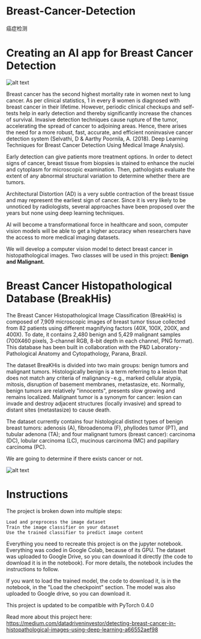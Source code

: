 # Breast-Cancer-Detection
癌症检测

# Creating an AI app for Breast Cancer Detection
![alt text](http://www.innovationandtech.ae/wp-content/uploads/2018/01/Cancer-Prognosis-Prediction-using-AI-810x324.jpg)

Breast cancer has the second highest mortality rate in women next to lung cancer. As per clinical statistics, 1 in every 8 women is diagnosed with breast cancer in their lifetime. However, periodic clinical checkups and self-tests help in early detection and thereby significantly increase the chances of survival. Invasive detection techniques cause rupture of the tumor, accelerating the spread of cancer to adjoining areas. Hence, there arises the need for a more robust, fast, accurate, and efficient noninvasive cancer detection system (Selvathi, D & Aarthy Poornila, A. (2018). Deep Learning Techniques for Breast Cancer Detection Using Medical Image Analysis).

Early detection can give patients more treatment options. In order to detect signs of cancer, breast tissue from biopsies is stained to enhance the nuclei and cytoplasm for microscopic examination. Then, pathologists evaluate the extent of any abnormal structural variation to determine whether there are tumors.

Architectural Distortion (AD) is a very subtle contraction of the breast tissue and may represent the earliest sign of cancer. Since it is very likely to be unnoticed by radiologists, several approaches have been proposed over the years but none using deep learning techniques. 

AI will become a transformational force in healthcare and soon, computer vision models will be able to get a higher accuracy when researchers have the access to more medical imaging datasets.

We will develop a computer vision model to detect breast cancer in histopathological images. Two classes will be used in this project: **Benign and Malignant.**

# Breast Cancer Histopathological Database (BreakHis)

The Breast Cancer Histopathological Image Classification (BreakHis) is composed of 7,909 microscopic images of breast tumor tissue collected from 82 patients using different magnifying factors (40X, 100X, 200X, and 400X). To date, it contains 2,480 benign and 5,429 malignant samples (700X460 pixels, 3-channel RGB, 8-bit depth in each channel, PNG format). This database has been built in collaboration with the P&D Laboratory - Pathological Anatomy and Cytopathology, Parana, Brazil.

The dataset BreaKHis is divided into two main groups: benign tumors and malignant tumors. Histologically benign is a term referring to a lesion that does not match any criteria of malignancy - e.g., marked cellular atypia, mitosis, disruption of basement membranes, metastasize, etc. Normally, benign tumors are relatively "innocents", presents slow growing and remains localized. Malignant tumor is a synonym for cancer: lesion can invade and destroy adjacent structures (locally invasive) and spread to distant sites (metastasize) to cause death.

The dataset currently contains four histological distinct types of benign breast tumors: adenosis (A), fibroadenoma (F), phyllodes tumor (PT), and tubular adenona (TA); and four malignant tumors (breast cancer): carcinoma (DC), lobular carcinoma (LC), mucinous carcinoma (MC) and papillary carcinoma (PC).

We are going to determine if there exists cancer or not.

![alt text](https://www.researchgate.net/publication/319974998/figure/fig2/AS:541235083309056@1506051907719/a-c-Indicative-cases-of-H-E-breast-cancer-histological-images-from-our-dataset-image.png)


# Instructions

The project is broken down into multiple steps:

    Load and preprocess the image dataset
    Train the image classifier on your dataset
    Use the trained classifier to predict image content

Everything you need to recreate this project is on the jupyter notebook. Everything was coded in Google Colab, because of its GPU. The dataset was uploaded to Google Drive, so you can download it directly (the code to download it is in the notebook). For more details, the notebook includes the instructions to follow.

If you want to load the trained model, the code to download it, is in the notebook, in the "Load the checkpoint" section. The model was also uploaded to Google drive, so you can download it.

This project is updated to be compatible with PyTorch 0.4.0

Read more about this project here: https://medium.com/datadriveninvestor/detecting-breast-cancer-in-histopathological-images-using-deep-learning-a66552aef98
